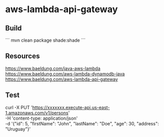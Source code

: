 # aws-lambda-api-gateway



## Build

´´´
mvn clean package shade:shade
´´´

## Resources

https://www.baeldung.com/java-aws-lambda
https://www.baeldung.com/aws-lambda-dynamodb-java
https://www.baeldung.com/aws-lambda-api-gateway

## Test

curl -X PUT 'https://xxxxxxx.execute-api.us-east-1.amazonaws.com/v1/persons' \
-H 'content-type: application/json' \
-d '{"id": 5, "firstName": "John", "lastName": "Doe", "age": 30, "address": "Uruguay"}'
